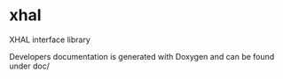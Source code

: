 # xhal
XHAL interface library

Developers documentation is generated with Doxygen and can be found under doc/
